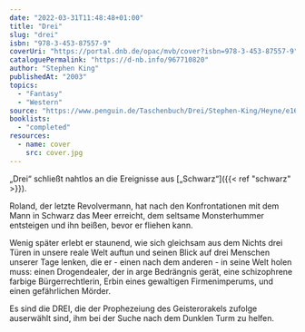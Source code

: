 ```yaml
---
date: "2022-03-31T11:48:48+01:00"
title: "Drei"
slug: "drei"
isbn: "978-3-453-87557-9"
coverUri: "https://portal.dnb.de/opac/mvb/cover?isbn=978-3-453-87557-9"
cataloguePermalink: "https://d-nb.info/967710820"
author: "Stephen King"
publishedAt: "2003"
topics:
  - "Fantasy"
  - "Western"
source: "https://www.penguin.de/Taschenbuch/Drei/Stephen-King/Heyne/e168758.rhd"
booklists:
  - "completed"
resources:
  - name: cover
    src: cover.jpg
---
```

„Drei“ schließt nahtlos an die Ereignisse aus [„Schwarz“]({{< ref "schwarz" >}}).

Roland, der letzte Revolvermann, hat nach den Konfrontationen mit dem Mann in
Schwarz das Meer erreicht, dem seltsame Monsterhummer entsteigen und ihn beißen, 
bevor er fliehen kann.

Wenig später erlebt er staunend, wie sich gleichsam aus dem Nichts drei Türen in 
unsere reale Welt auftun und seinen Blick auf drei Menschen unserer Tage lenken, 
die er - einen nach dem anderen - in seine Welt holen muss: einen Drogendealer, 
der in arge Bedrängnis gerät, eine schizophrene farbige Bürgerrechtlerin, Erbin 
eines gewaltigen Firmenimperums, und einen gefährlichen Mörder.

Es sind die DREI, die der Prophezeiung des Geisterorakels zufolge auserwählt 
sind, ihm bei der Suche nach dem Dunklen Turm zu helfen.